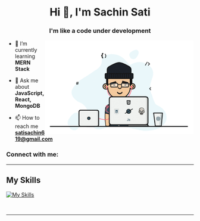 
<h1 align="center">Hi 👋, I'm Sachin Sati</h1>
<h3 align="center">I'm like a code under development</h3>
<img align="right" alt="Coding" width="400" src="https://raw.githubusercontent.com/kvssankar/kvssankar/main/programmer.gif">

- 🌱 I’m currently learning **MERN Stack**

- 💬 Ask me about **JavaScript, React, MongoDB**

- 📫 How to reach me **satisachin619@gmail.com**

<h3 align="left">Connect with me:</h3>
<p align="left">
</p>

---

## My Skills
[![My Skills](https://skillicons.dev/icons?i=js,java,c,eclipse,html,css,bootstrap,react,express,nodejs,mongodb,mysql,gcp,aws,docker,git,npm,postman,vite,vscode)](https://skillicons.dev)

<br>

---
